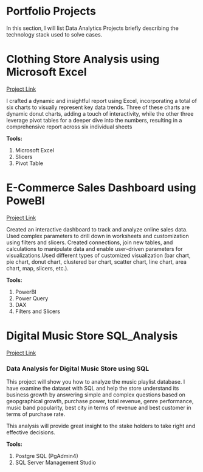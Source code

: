# Portfolio Projects

In this section, I will list Data Analytics Projects briefly describing the technology stack used to solve cases.
# Clothing Store Analysis using Microsoft Excel
[Project Link](https://github.com/Visesh-A/Portfolio_Projects/tree/main/Clothing%20Store%20Analysis)

I crafted a dynamic and insightful report using Excel, incorporating a total of six charts to visually represent key data trends. Three of these charts are dynamic donut charts, adding a touch of interactivity, while the other three leverage pivot tables for a deeper dive into the numbers, resulting in a comprehensive report across six individual sheets

**Tools:**
1. Microsoft Excel
2. Slicers
3. Pivot Table 

# E-Commerce Sales Dashboard using PoweBI
[Project Link](https://github.com/Visesh-A/Portfolio_Projects/tree/main/E-Commerce%20Sales%20DashBoard%20PowerBI)

Created an interactive dashboard to track and analyze online sales data.
Used complex parameters to drill down in worksheets and customization using filters and slicers.
Created connections, join new tables, and calculations to manipulate data and enable user-driven parameters for visualizations.Used different types of customized visualization (bar chart, pie chart, donut chart, clustered bar chart, scatter chart, line chart, area chart, map, slicers, etc.).

**Tools:**
1. PowerBI
2. Power Query
3. DAX
4. Filters and Slicers

# Digital Music Store SQL_Analysis

[Project Link](https://github.com/Visesh-A/Portfolio_Projects/tree/main/Music%20Store%20Analysis%20SQL)

### **Data Analysis for Digital Music Store using SQL**

This project will show you how to analyze the music playlist database. I have examine the dataset with SQL and help the store understand its business growth by answering simple and complex questions based on geopgraphical growth, purchase power, total revenue, genre performance, music band popularity, best city in terms of revenue and best customer in terms of purchase rate.

This analysis will provide great insight to the stake holders to take right and effective decisions.

**Tools:**
1. Postgre SQL (PgAdmin4)
2. SQL Server Management Studio
